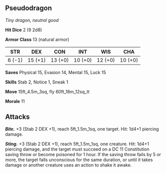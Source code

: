 ## Pseudodragon

*Tiny dragon, neutral good*

**Hit Dice** 2 (9 2d8)

**Armor Class** 13 (natural armor)

| STR     | DEX     | CON     | INT     | WIS     | CHA     |
|---------|---------|---------|---------|---------|---------|
|  6 (-1) | 15 (+1) | 13 (+0) | 10 (+0) | 12 (+0) | 10 (+0) |

**Saves** Physical 15, Evasion 14, Mental 15, Luck 15

**Skills** Stab 2, Notice 1, Sneak 1

**Move** 15ft_4.5m_3sq, fly 60ft_18m_12sq_tt

**Morale** 11

## Attacks

***Bite.*** +3 (Stab 2 DEX +1), reach 5ft_1.5m_1sq, one target. Hit: 1d4+1 piercing damage.

***Sting.*** +3 (Stab 2 DEX +1), reach 5ft_1.5m_1sq, one creature. Hit: 1d4+1 piercing damage, and the target must succeed on a DC 11 Constitution saving throw or become poisoned for 1 hour. If the saving throw fails by 5 or more, the target falls unconscious for the same duration, or until it takes damage or another creature uses an action to shake it awake.

